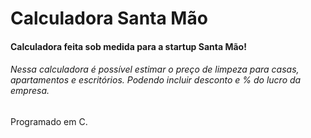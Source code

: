 # Calculadora Santa Mão

#### Calculadora feita sob medida para a startup Santa Mão!



###### Nessa calculadora é possível estimar o preço de limpeza para casas, apartamentos e escritórios. Podendo incluir desconto e % do lucro da empresa.



Programado em C.